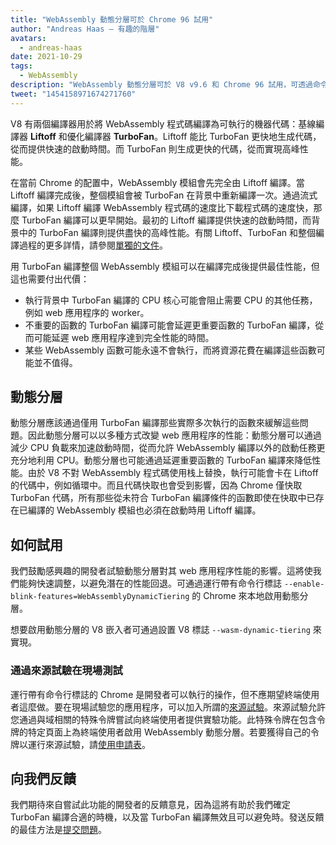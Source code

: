 ```yaml
---
title: "WebAssembly 動態分層可於 Chrome 96 試用"
author: "Andreas Haas — 有趣的階層"
avatars:
  - andreas-haas
date: 2021-10-29
tags:
  - WebAssembly
description: "WebAssembly 動態分層可於 V8 v9.6 和 Chrome 96 試用，可透過命令行標誌或來源試驗進行"
tweet: "1454158971674271760"
---
```


V8 有兩個編譯器用於將 WebAssembly 程式碼編譯為可執行的機器代碼：基線編譯器 __Liftoff__ 和優化編譯器 __TurboFan__。Liftoff 能比 TurboFan 更快地生成代碼，從而提供快速的啟動時間。而 TurboFan 則生成更快的代碼，從而實現高峰性能。

<!--truncate-->
在當前 Chrome 的配置中，WebAssembly 模組會先完全由 Liftoff 編譯。當 Liftoff 編譯完成後，整個模組會被 TurboFan 在背景中重新編譯一次。通過流式編譯，如果 Liftoff 編譯 WebAssembly 程式碼的速度比下載程式碼的速度快，那麼 TurboFan 編譯可以更早開始。最初的 Liftoff 編譯提供快速的啟動時間，而背景中的 TurboFan 編譯則提供盡快的高峰性能。有關 Liftoff、TurboFan 和整個編譯過程的更多詳情，請參閱[單獨的文件](https://v8.dev/docs/wasm-compilation-pipeline)。

用 TurboFan 編譯整個 WebAssembly 模組可以在編譯完成後提供最佳性能，但這也需要付出代價：

- 執行背景中 TurboFan 編譯的 CPU 核心可能會阻止需要 CPU 的其他任務，例如 web 應用程序的 worker。
- 不重要的函數的 TurboFan 編譯可能會延遲更重要函數的 TurboFan 編譯，從而可能延遲 web 應用程序達到完全性能的時間。
- 某些 WebAssembly 函數可能永遠不會執行，而將資源花費在編譯這些函數可能並不值得。

## 動態分層

動態分層應該通過僅用 TurboFan 編譯那些實際多次執行的函數來緩解這些問題。因此動態分層可以以多種方式改變 web 應用程序的性能：動態分層可以通過減少 CPU 負載來加速啟動時間，從而允許 WebAssembly 編譯以外的啟動任務更充分地利用 CPU。動態分層也可能通過延遲重要函數的 TurboFan 編譯來降低性能。由於 V8 不對 WebAssembly 程式碼使用栈上替換，執行可能會卡在 Liftoff 的代碼中，例如循環中。而且代碼快取也會受到影響，因為 Chrome 僅快取 TurboFan 代碼，所有那些從未符合 TurboFan 編譯條件的函數即使在快取中已存在已編譯的 WebAssembly 模組也必須在啟動時用 Liftoff 編譯。

## 如何試用

我們鼓勵感興趣的開發者試驗動態分層對其 web 應用程序性能的影響。這將使我們能夠快速調整，以避免潛在的性能回退。可通過運行帶有命令行標誌 `--enable-blink-features=WebAssemblyDynamicTiering` 的 Chrome 來本地啟用動態分層。

想要啟用動態分層的 V8 嵌入者可通過設置 V8 標誌 `--wasm-dynamic-tiering` 來實現。

### 通過來源試驗在現場測試

運行帶有命令行標誌的 Chrome 是開發者可以執行的操作，但不應期望終端使用者這麼做。要在現場試驗您的應用程序，可以加入所謂的[來源試驗](https://github.com/GoogleChrome/OriginTrials/blob/gh-pages/developer-guide.md)。來源試驗允許您通過與域相關的特殊令牌嘗試向終端使用者提供實驗功能。此特殊令牌在包含令牌的特定頁面上為終端使用者啟用 WebAssembly 動態分層。若要獲得自己的令牌以運行來源試驗，請[使用申請表](https://developer.chrome.com/origintrials/#/view_trial/3716595592487501825)。

## 向我們反饋

我們期待來自嘗試此功能的開發者的反饋意見，因為這將有助於我們確定 TurboFan 編譯合適的時機，以及當 TurboFan 編譯無效且可以避免時。發送反饋的最佳方法是[提交問題](https://bugs.chromium.org/p/chromium/issues/detail?id=1260322)。
